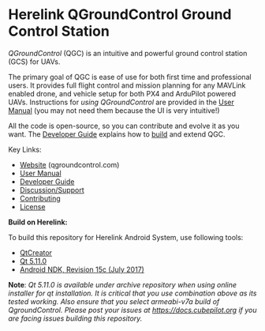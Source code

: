 # Herelink QGroundControl Ground Control Station

*QGroundControl* (QGC) is an intuitive and powerful ground control station (GCS) for UAVs.

The primary goal of QGC is ease of use for both first time and professional users. 
It provides full flight control and mission planning for any MAVLink enabled drone, and vehicle setup for both PX4 and ArduPilot powered UAVs. Instructions for *using QGroundControl* are provided in the [User Manual](https://docs.qgroundcontrol.com/en/) (you may not need them because the UI is very intuitive!)

All the code is open-source, so you can contribute and evolve it as you want. 
The [Developer Guide](https://dev.qgroundcontrol.com/en/) explains how to [build](https://dev.qgroundcontrol.com/en/getting_started/) and extend QGC.


Key Links: 
* [Website](http://qgroundcontrol.com) (qgroundcontrol.com)
* [User Manual](https://docs.qgroundcontrol.com/en/)
* [Developer Guide](https://dev.qgroundcontrol.com/en/)
* [Discussion/Support](https://docs.qgroundcontrol.com/en/Support/Support.html)
* [Contributing](https://dev.qgroundcontrol.com/en/contribute/)
* [License](https://github.com/mavlink/qgroundcontrol/blob/master/COPYING.md)

**Build on Herelink:**

To build this repository for Herelink Android System, use following tools:
* [QtCreator](https://www.qt.io/product)
* [Qt 5.11.0](https://qt.io)
* [Android NDK, Revision 15c (July 2017)](https://developer.android.com/ndk/downloads/older_releases)

**Note**: *Qt 5.11.0 is available under archive repository when using online installer for qt installation. It is critical that you use combination above as its tested working. Also ensure that you select armeabi-v7a build of QgroundControl. Please post your issues at https://docs.cubepilot.org if you are facing issues building this repository.*
